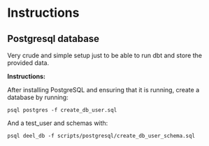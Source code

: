 # Instructions

## Postgresql database

Very crude and simple setup just to be able to run dbt and store the provided data.

__Instructions:__

After installing PostgreSQL and ensuring that it is running, create a database by running:
```
psql postgres -f create_db_user.sql 
```
And a test_user and schemas with:
```
psql deel_db -f scripts/postgresql/create_db_user_schema.sql
```

